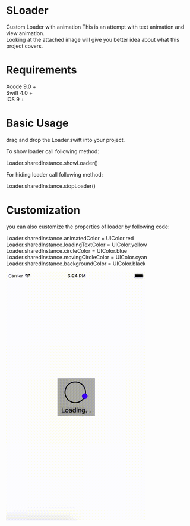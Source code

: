 # SLoader
Custom Loader with animation
This is an attempt with text animation and view animation.<br>
Looking at the attached image will give you better idea about what this project covers.

# Requirements
Xcode 9.0 +<br>
Swift 4.0 +<br>
iOS 9 +<br>

# Basic Usage
drag and drop the Loader.swift into your project.<br>

To show loader call following method:

Loader.sharedInstance.showLoader()

For hiding loader call following method:

Loader.sharedInstance.stopLoader()

# Customization
you can also customize the properties of loader by following code:

 Loader.sharedInstance.animatedColor = UIColor.red<br>
 Loader.sharedInstance.loadingTextColor = UIColor.yellow<br>
 Loader.sharedInstance.circleColor = UIColor.blue<br>
 Loader.sharedInstance.movingCircleColor = UIColor.cyan<br>
 Loader.sharedInstance.backgroundColor = UIColor.black<br>
 
![Loading](https://github.com/SwetaVani/SLoader/blob/master/loader.gif)
